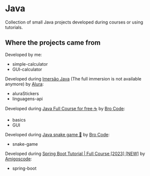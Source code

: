 # Java

Collection of small Java projects developed during courses or using tutorials.

## Where the projects came from

Developed by me:

-   simple-calculator
-   GUI-calculator

Developed during [Imersão Java](https://www.youtube.com/watch?v=xt887SyYe7A) (The full immersion is not available anymore) by [Alura](https://www.youtube.com/@Alura):

-   aluraStickers
-   linguagens-api

Developed during [Java Full Course for free ☕](https://www.youtube.com/watch?v=xk4_1vDrzzo) by [Bro Code](https://www.youtube.com/@BroCodez):

-   basics
-   GUI

Developed during [Java snake game 🐍](https://www.youtube.com/watch?v=bI6e6qjJ8JQ) by [Bro Code](https://www.youtube.com/@BroCodez):

-   snake-game

Developed during [Spring Boot Tutorial | Full Course [2023] [NEW]](https://www.youtube.com/watch?v=9SGDpanrc8U) by [Amigoscode](https://www.youtube.com/@amigoscode):

-   spring-boot

